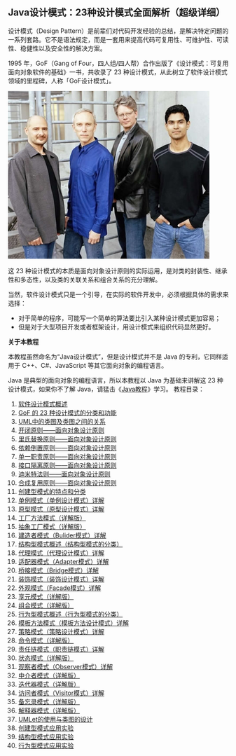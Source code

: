 ## Java设计模式：23种设计模式全面解析（超级详细）

设计模式（Design Pattern）是前辈们对代码开发经验的总结，是解决特定问题的一系列套路。它不是语法规定，而是一套用来提高代码可复用性、可维护性、可读性、稳健性以及安全性的解决方案。

1995 年，GoF（Gang of Four，四人组/四人帮）合作出版了《设计模式：可复用面向对象软件的基础》一书，共收录了 23 种设计模式，从此树立了软件设计模式领域的里程碑，人称「GoF设计模式」。

![image](../uploads/89d9ada866d78af8ce6d3c4946b2c8db/image.png)

这 23 种设计模式的本质是面向对象设计原则的实际运用，是对类的封装性、继承性和多态性，以及类的关联关系和组合关系的充分理解。

当然，软件设计模式只是一个引导，在实际的软件开发中，必须根据具体的需求来选择：
*  对于简单的程序，可能写一个简单的算法要比引入某种设计模式更加容易；
*  但是对于大型项目开发或者框架设计，用设计模式来组织代码显然更好。

**关于本教程**

本教程虽然命名为“Java设计模式”，但是设计模式并不是 Java 的专利，它同样适用于 C++、C#、JavaScript 等其它面向对象的编程语言。

Java 是典型的面向对象的编程语言，所以本教程以 Java 为基础来讲解这 23 种设计模式，如果你不了解 Java，请猛击《[Java教程](http://c.biancheng.net/java/)》学习。
教程目录：
1. [软件设计模式概述](https://gitlab.com/superxzl/way-api/wikis/设计模式/1.-软件设计模式概述)
2. [GoF 的 23 种设计模式的分类和功能](https://gitlab.com/superxzl/way-api/wikis/设计模式/2.-GoF-的-23-种设计模式)
3. [UML中的类图及类图之间的关系](https://gitlab.com/superxzl/way-api/wikis/设计模式/3.-UML中的类图及类图之间的关系)
4. [开闭原则——面向对象设计原则](https://gitlab.com/superxzl/way-api/wikis/设计模式/4.-开闭原则)
5. [里氏替换原则——面向对象设计原则](https://gitlab.com/superxzl/way-api/wikis/设计模式/5.-里氏替换原则)
6. [依赖倒置原则——面向对象设计原则](https://gitlab.com/superxzl/way-api/wikis/设计模式/6.-依赖倒置原则)
7. [单一职责原则——面向对象设计原则](https://gitlab.com/superxzl/way-api/wikis/设计模式/7.-单一职责原则)
8. [接口隔离原则——面向对象设计原则](https://gitlab.com/superxzl/way-api/wikis/设计模式/8.-接口隔离原则)
9. [迪米特法则——面向对象设计原则](https://gitlab.com/superxzl/way-api/wikis/设计模式/9.-迪米特法则)
10. [合成复用原则——面向对象设计原则](https://gitlab.com/superxzl/way-api/wikis/设计模式/10.-合成复用原则)
11. [创建型模式的特点和分类](https://gitlab.com/superxzl/way-api/wikis/设计模式/11.-创建型模式的特点和分类)
12. [单例模式（单例设计模式）详解](https://gitlab.com/superxzl/way-api/wikis/设计模式/12.-单例模式)
13. [原型模式（原型设计模式）详解](https://gitlab.com/superxzl/way-api/wikis/设计模式/13.-原型模式)
14. [工厂方法模式（详解版）](https://gitlab.com/superxzl/way-api/wikis/设计模式/14.-工厂方法模式)
15. [抽象工厂模式（详解版）](https://gitlab.com/superxzl/way-api/wikis/设计模式/15.-抽象工厂模式)
16. [建造者模式（Bulider模式）详解](https://gitlab.com/superxzl/way-api/wikis/设计模式/16.-建造者模式)
17. [结构型模式概述（结构型模式的分类）](https://gitlab.com/superxzl/way-api/wikis/设计模式/17.-结构型模式概述)
18. [代理模式（代理设计模式）详解](https://gitlab.com/superxzl/way-api/wikis/设计模式/18.-代理模式)
19. [适配器模式（Adapter模式）详解](https://gitlab.com/superxzl/way-api/wikis/设计模式/19.-适配器模式)
20. [桥接模式（Bridge模式）详解](https://gitlab.com/superxzl/way-api/wikis/设计模式/20.-桥接模式)
21. [装饰模式（装饰设计模式）详解](https://gitlab.com/superxzl/way-api/wikis/设计模式/21.-装饰模式)
22. [外观模式（Facade模式）详解](https://gitlab.com/superxzl/way-api/wikis/设计模式/22.-外观模式)
23. [享元模式（详解版）](https://gitlab.com/superxzl/way-api/wikis/设计模式/23.-享元模式)
24. [组合模式（详解版）](https://gitlab.com/superxzl/way-api/wikis/设计模式/24.-组合模式)
25. [行为型模式概述（行为型模式的分类）](https://gitlab.com/superxzl/way-api/wikis/设计模式/25.-行为型模式概述)
26. [模板方法模式（模板方法设计模式）详解](https://gitlab.com/superxzl/way-api/wikis/设计模式/26.-模板方法模式)
27. [策略模式（策略设计模式）详解](https://gitlab.com/superxzl/way-api/wikis/设计模式/27.-策略模式)
28. [命令模式（详解版）](https://gitlab.com/superxzl/way-api/wikis/设计模式/28.-命令模式)
29. [责任链模式（职责链模式）详解](https://gitlab.com/superxzl/way-api/wikis/设计模式/29.-责任链模式)
30. [状态模式（详解版）](https://gitlab.com/superxzl/way-api/wikis/设计模式/30.-状态模式)
31. [观察者模式（Observer模式）详解](https://gitlab.com/superxzl/way-api/wikis/设计模式/31.-观察者模式)
32. [中介者模式（详解版）](https://gitlab.com/superxzl/way-api/wikis/设计模式/32.-中介者模式)
33. [迭代器模式（详解版）](https://gitlab.com/superxzl/way-api/wikis/设计模式/33.-迭代器模式)
34. [访问者模式（Visitor模式）详解](https://gitlab.com/superxzl/way-api/wikis/设计模式/34.-访问者模式)
35. [备忘录模式（详解版）](https://gitlab.com/superxzl/way-api/wikis/设计模式/35.-备忘录模式)
36. [解释器模式（详解版）](https://gitlab.com/superxzl/way-api/wikis/设计模式/36.-解释器模式)
37. [UMLet的使用与类图的设计](https://gitlab.com/superxzl/way-api/wikis/设计模式/37.-UMLet的使用与类图的设计)
38. [创建型模式应用实验](https://gitlab.com/superxzl/way-api/wikis/设计模式/38.-创建型模式应用实验)
39. [结构型模式应用实验](https://gitlab.com/superxzl/way-api/wikis/设计模式/39.-结构型模式应用实验)
40. [行为型模式应用实验](https://gitlab.com/superxzl/way-api/wikis/设计模式/40.-行为型模式应用实验)